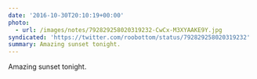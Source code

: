 ```yaml
---
date: '2016-10-30T20:10:19+00:00'
photo:
  - url: /images/notes/792829258020319232-CwCx-M3XYAAKE9Y.jpg
syndicated: 'https://twitter.com/roobottom/status/792829258020319232'
summary: Amazing sunset tonight.
---
```

Amazing sunset tonight. 
